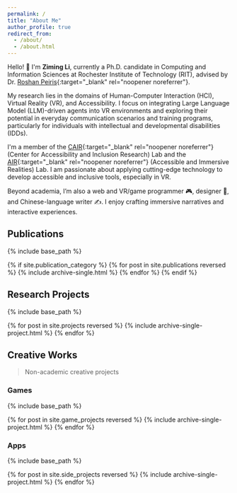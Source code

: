 ```yaml
---
permalink: /
title: "About Me"
author_profile: true
redirect_from: 
  - /about/
  - /about.html
---
```


Hello! 👋 I'm **Ziming Li**, currently a Ph.D. candidate in Computing and Information Sciences at Rochester Institute of Technology (RIT), advised by Dr. [Roshan Peiris](https://www.roshanpeiris.com/){:target="_blank" rel="noopener noreferrer"}.

My research lies in the domains of Human-Computer Interaction (HCI), Virtual Reality (VR), and Accessibility. I focus on integrating Large Language Model (LLM)-driven agents into VR environments and exploring their potential in everyday communication scenarios and training programs, particularly for individuals with intellectual and developmental disabilities (IDDs).

I'm a member of the [CAIR](https://cair.rit.edu){:target="_blank" rel="noopener noreferrer"} (Center for Accessibility and Inclusion Research) Lab and the [AIR](https://www.ritairlab.org){:target="_blank" rel="noopener noreferrer"} (Accessible and Immersive Realities) Lab. I am passionate about applying cutting-edge technology to develop accessible and inclusive tools, especially in VR.

Beyond academia, I’m also a web and VR/game programmer 🎮, designer 🎨, and Chinese-language writer ✍️. I enjoy crafting immersive narratives and interactive experiences.

## Publications

<!-- {% if site.author.googlescholar %}
  <div class="wordwrap"><i>You can also find my articles on my Google Scholar <a href="{{site.author.googlescholar}}" target="_blank" rel="noopener noreferrer">profile</a>.</i></div>
  <br>
{% endif %} -->

{% include base_path %}

<!-- New style rendering if publication categories are defined -->
{% if site.publication_category %}
    {% for post in site.publications reversed %}
      {% include archive-single.html %}
  {% endfor %}
{% endif %}

## Research Projects

<!-- <div class="wordwrap"><i>Visit my <a href="https://www.ritairlab.org/team/ziming-li" target="_blank" rel="noopener noreferrer">profile</a> on our lab website to learn more about my projects.</i></div> -->

<div></div>

{% include base_path %}

<!-- New style rendering if publication categories are defined -->

<div class="grid-container">
  {% for post in site.projects reversed %}
    {% include archive-single-project.html %}
  {% endfor %}
</div>

## Creative Works

> Non-academic creative projects

### Games

{% include base_path %}

<div class="grid-container">
  {% for post in site.game_projects reversed %}
    {% include archive-single-project.html %}
  {% endfor %}
</div>


### Apps

{% include base_path %}

<div class="grid-container">
  {% for post in site.side_projects reversed %}
    {% include archive-single-project.html %}
  {% endfor %}
</div>

